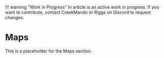 !!! warning "Work in Progress"
    In article is an active work in progress. If you want to contribute, contact CreekMando or Riggs on Discord to request changes. 

# Maps

This is a placeholder for the Maps section.
